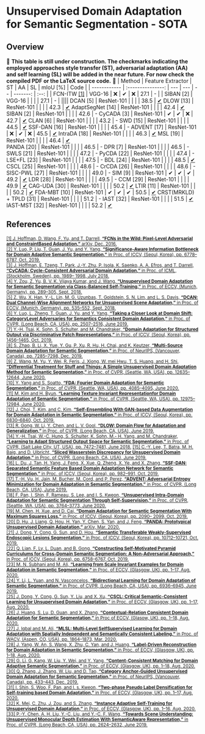 # Unsupervised Domain Adaptation for Semantic Segmentation - SOTA
## Overview
:construction: **This table is still under construction. The checkmarks indicating the employed approaches style transfer (ST), adversarial adaptation (AA) and self learning (SL) will be added in the near future. For now check the compiled PDF or the LaTeX source code.** :construction:
| Method       | Feature Extractor | ST  | AA  | SL | mIoU [%] | Code |
| ------------ | :---------------: | --- | --- | -- | -------: | :--: |
| FCN-ITW [[1]](https://arxiv.org/abs/1612.02649) | VGG-16            | :x: | ✔   | :x: | 27.1     | -    | 
| SIBAN [2]    | VGG-16            |  |  |  | 27.1     | -    | 
||||
DCAN [5]               | ResNet-101 | | | | 38.5 | [✔](http://zxwu.azurewebsites.net/dcan.zip)
DLOW [13]       | ResNet-101 |  | | | 42.3 | [✔](https://github.com/ETHRuiGong/DLOW)
AdaptSegNet [14] 	   | ResNet-101 |  | | | 42.4 | [✔](https://github.com/wasidennis/AdaptSegNet)	
SIBAN [2]			   | ResNet-101 |  | | | 42.6 | - 
CyCADA [3]  		   | ResNet-101 | ✔ | ✔ | :x: |  42.7 | [✔](https://github.com/jhoffman/cycada_release)
CLAN [6]		   | ResNet-101 | | | | 43.2 | -
SWD [15]            | ResNet-101 | | | | 44.5 | [✔](https://github.com/apple/ml-cvpr2019-swd)
SSF-DAN [16]		   | ResNet-101 | | | | 45.4 | -
ADVENT [17]         | ResNet-101 | :x: | ✔ | :x: | 45.5 | [✔](https://github.com/valeoai/ADVENT)
IntraDA [18]        | ResNet-101 | | | | 46.3 | [✔](https://github.com/feipan664/IntraDA)
MSL [19]            | ResNet-101 | | | | 46.4 | [✔](https://github.com/ZJULearning/MaxSquareLoss)		
PANDA [20]		   | ResNet-101 | | | | 46.5 | -
DPR [7]			   | ResNet-101 | | | | 46.5 | -
SWLS [21]		   | ResNet-101 | | | | 47.2 | -
PyCDA [22]		   | ResNet-101 | | | | 47.4 | -
LSE+FL [23]	       | ResNet-101 | | | | 47.5 | -
BDL [24]           | ResNet-101 | | | | 48.5 | [✔](https://github.com/liyunsheng13/BDL)
CSCL [25]           | ResNet-101 | | | | 48.6 | -
CrCDA [26]          | ResNet-101 | | | | 48.6 | -
SISC-PWL [27]	   | ResNet-101 | | | | 49.0 | -
SIM [9]            | ResNet-101 | ✔ | ✔ | ✔ | 49.2 | [✔](https://github.com/SHI-Labs/Unsupervised-Domain-Adaptation-with-Differential-Treatment)
LDR [28]            | ResNet-101 | | | | 49.5 | -
CCM [29]            | ResNet-101 | | | | 49.9 | [✔](https://github.com/Solacex/CCM)
CAG-UDA [30]       | ResNet-101 | | | | 50.2 | [✔](https://github.com/luanyunteng/pytorch-be-your-own-teacher)
LTIR [11]           | ResNet-101 | | | | 50.2 | [✔](https://github.com/MyeongJin-Kim/Learning-Texture-Invariant-Representation)
FDA-MBT [10]       | ResNet-101 | ✔ | ✔ | ✔ | 50.5 | [✔](https://github.com/YanchaoYang/FDA)
CRST(MRKLD) + TPLD [31] | ResNet-101 | | | | 51.2 | -
IAST [32]         | ResNet-101 | | | | 51.5 | [✔](https://github.com/Raykoooo/IAST)
IAST-MST [32]          | ResNet-101 | | | | 52.2 | [✔](https://github.com/Raykoooo/IAST)

## References
<sub> [[1]  J. Hoffman, D. Wang, F. Yu, and T. Darrell, **“FCNs in the Wild: Pixel-Level Adversarial and ConstraintBased Adaptation,”** arXiv, Dec. 2016.](https://arxiv.org/abs/1612.02649)  
[[2] Y. Luo, P. Liu, T. Guan, J. Yu, and Y. Yang, **“Significance-Aware Information Bottleneck for Domain Adaptive Semantic Segmentation,”** in Proc. of ICCV, (Seoul, Korea), pp. 6778–6787, Oct. 2019.](https://openaccess.thecvf.com/content_ICCV_2019/papers/Luo_Significance-Aware_Information_Bottleneck_for_Domain_Adaptive_Semantic_Segmentation_ICCV_2019_paper.pdf)  
[[3] J. Hoffman, E. Tzeng, T. Park, J.-Y. Zhu, P. Isola, K. Saenko, A. A. Efros, and T. Darrell, **“CyCADA: Cycle-Consistent Adversarial Domain Adaptation,”** in Proc. of ICML, (Stockholm, Sweden), pp. 1989– 1998, July 2018.](http://proceedings.mlr.press/v80/hoffman18a.html)  
[[4] Y. Zou, Z. Yu, B. V. K. Vijaya Kumar, and J. Wang, **“Unsupervised Domain Adaptation for Semantic Segmentation via Class-Balanced Self-Training,”** in Proc. of ECCV, (Munich, Germany), pp. 289–305, Sept. 2018.](http://www.ecva.net/papers/eccv_2018/papers_ECCV/html/Yang_Zou_Unsupervised_Domain_Adaptation_ECCV_2018_paper.php)    
[[5] Z. Wu, X. Han, Y.-L. Lin, M. G. Uzunbas, T. Goldstein, S. N. Lim, and L. S. Davis, **“DCAN: Dual Channel-Wise Alignment Networks for Unsupervised Scene Adaptation,”** in Proc. of ECCV, (Munich, Germany), pp. 535–552, Sept. 2018.](https://www.ecva.net/papers/eccv_2018/papers_ECCV/papers/Zuxuan_Wu_DCAN_Dual_Channel-wise_ECCV_2018_paper.pdf)    
[[6] Y. Luo, L. Zheng, T. Guan, J. Yu, and Y. Yang, **“Taking a Closer Look at Domain Shift: CategoryLevel Adversaries for Semantics Consistent Domain Adaptation,”** in Proc. of CVPR, (Long Beach, CA, USA), pp. 2507–2516, June 2019.](https://openaccess.thecvf.com/content_CVPR_2019/papers/Luo_Taking_a_Closer_Look_at_Domain_Shift_Category-Level_Adversaries_for_CVPR_2019_paper.pdf)  
[[7] Y.-H. Tsai, K. Sohn, S. Schulter, and M. Chandraker, **“Domain Adaptation for Structured Output via Discriminative Patch Representations,”** in Proc. of ICCV, (Seoul, Korea), pp. 1456–1465, Oct. 2019.](https://openaccess.thecvf.com/content_ICCV_2019/html/Tsai_Domain_Adaptation_for_Structured_Output_via_Discriminative_Patch_Representations_ICCV_2019_paper.html)    
[[8] S. Zhao, B. Li, X. Yue, Y. Gu, P. Xu, R. Hu, H. Chai, and K. Keutzer, **“Multi-Source Domain Adaptation for Semantic Segmentation,”** in Proc. of NeurIPS, (Vancouver, Canada), pp. 7285–7298, Dec. 2019.](https://papers.nips.cc/paper/8949-multi-source-domain-adaptation-for-semantic-segmentation)    
[[9] Z. Wang, M. Yu, Y. Wei, R. Feris, J. Xiong, W. mei Hwu, T. S. Huang, and H. Shi, **“Differential Treatment for Stuff and Things: A Simple Unsupervised Domain Adaptation Method for Semantic Segmentation,”** in Proc. of CVPR, (Seattle, WA, USA), pp. 12635–12644, June 2020.](https://openaccess.thecvf.com/content_CVPR_2020/html/Wang_Differential_Treatment_for_Stuff_and_Things_A_Simple_Unsupervised_Domain_CVPR_2020_paper.html)    
[[10] Y. Yang and S. Soatto, **“FDA: Fourier Domain Adaptation for Semantic Segmentation,”** in Proc. of CVPR, (Seattle, WA, USA), pp. 4085–4095, June 2020.](https://openaccess.thecvf.com/content_CVPR_2020/html/Yang_FDA_Fourier_Domain_Adaptation_for_Semantic_Segmentation_CVPR_2020_paper.html)    
[[11] M. Kim and H. Byun, **“Learning Texture Invariant Representationfor Domain Adaptation of Semantic Segmentation,”** in Proc. of CVPR, (Seattle, WA, USA), pp. 12975–12984, June 2020.](https://openaccess.thecvf.com/content_CVPR_2020/html/Kim_Learning_Texture_Invariant_Representation_for_Domain_Adaptation_of_Semantic_Segmentation_CVPR_2020_paper.html)  
[[12] J. Choi, T. Kim, and C. Kim, **“Self-Ensembling With GAN-based Data Augmentation for Domain Adaptation in Semantic Segmentation,”** in Proc. of ICCV, (Seoul, Korea), pp. 6830–6840, Oct. 2019.](https://openaccess.thecvf.com/content_ICCV_2019/html/Choi_Self-Ensembling_With_GAN-Based_Data_Augmentation_for_Domain_Adaptation_in_Semantic_ICCV_2019_paper.html)  
[[13] R. Gong, W. Li, Y. Chen, and L. V. Gool, **“DLOW: Domain Flow for Adaptation and Generalization,”** in Proc. of CVPR, (Long Beach, CA, USA), June 2019.](https://openaccess.thecvf.com/content_CVPR_2019/html/Gong_DLOW_Domain_Flow_for_Adaptation_and_Generalization_CVPR_2019_paper.html)  
[[14] Y.-H. Tsai, W.-C. Hung, S. Schulter, K. Sohn, M.- H. Yang, and M. Chandraker, **“Learning to Adapt Structured Output Space for Semantic Segmentation,”** in Proc. of CVPR, (Salt Lake City, UT, USA), pp. 7472–7481, June 2018.](https://openaccess.thecvf.com/content_cvpr_2018/html/Tsai_Learning_to_Adapt_CVPR_2018_paper.html)
[[15] C.-Y. Lee, T. Batra, M. H. Baig, and D. Ulbricht, **“Sliced Wasserstein Discrepancy for Unsupervised Domain Adaptation,”** in Proc. of CVPR, (Long Beach, CA, USA), June 2019.](https://openaccess.thecvf.com/content_CVPR_2019/html/Lee_Sliced_Wasserstein_Discrepancy_for_Unsupervised_Domain_Adaptation_CVPR_2019_paper.html)  
[[16] L. Du, J. Tan, H. Yang, J. Feng, X. Xue, Q. Zheng, X. Ye, and X. Zhang, **“SSF-DAN: Separated Semantic Feature Based Domain Adaptation Network for Semantic Segmentation,”** in Proc. of ICCV, (Seoul, Korea), pp. 982–991, Oct. 2019.](https://openaccess.thecvf.com/content_ICCV_2019/html/Du_SSF-DAN_Separated_Semantic_Feature_Based_Domain_Adaptation_Network_for_Semantic_ICCV_2019_paper.html)  
[[17] T.-H. Vu, H. Jain, M. Bucher, M. Cord, and P. Perez, **“ADVENT: Adversarial Entropy Minimization for Domain Adaptation in Semantic Segmentation,”** in Proc. of CVPR, (Long Beach, CA, USA), June 2019.](https://openaccess.thecvf.com/content_CVPR_2019/html/Vu_ADVENT_Adversarial_Entropy_Minimization_for_Domain_Adaptation_in_Semantic_Segmentation_CVPR_2019_paper.html)  
[[18] F. Pan, I. Shin, F. Rameau, S. Lee, and I. S. Kweon, **“Unsupervised Intra-Domain Adaptation for Semantic Segmentation Through Self-Supervision,”** in Proc. of CVPR, (Seattle, WA, USA), pp. 3764–3773, June 2020.](https://openaccess.thecvf.com/content_CVPR_2020/html/Pan_Unsupervised_Intra-Domain_Adaptation_for_Semantic_Segmentation_Through_Self-Supervision_CVPR_2020_paper.html)  
[[19] M. Chen, H. Xue, and D. Cai, **“Domain Adaptation for Semantic Segmentation With Maximum Squares Loss,”** in Proc. of ICCV, (Seoul, Korea), pp. 2090– 2099, Oct. 2019.](https://openaccess.thecvf.com/content_ICCV_2019/html/Chen_Domain_Adaptation_for_Semantic_Segmentation_With_Maximum_Squares_Loss_ICCV_2019_paper.html)  
[[20] D. Hu, J. Liang, Q. Hou, H. Yan, Y. Chen, S. Yan, and J. Feng, **“PANDA: Prototypical Unsupervised Domain Adaptation,”** arXiv, Mar. 2020.](https://arxiv.org/abs/2003.13274)  
[[21] J. Dong, Y. Cong, G. Sun, and D. Hou, **“Semantic Transferable Weakly-Supervised Endoscopic Lesions Segmentation,”** in Proc. of ICCV, (Seoul, Korea), pp. 10712–10721, Oct. 2019.](https://openaccess.thecvf.com/content_ICCV_2019/html/Dong_Semantic-Transferable_Weakly-Supervised_Endoscopic_Lesions_Segmentation_ICCV_2019_paper.html)  
[[22] Q. Lian, F. Lv, L. Duan, and B. Gong, **“Constructing Self-Motivated Pyramid Curriculums for Cross-Domain Semantic Segmentation: A Non-Adversarial Approach,”** in Proc. of ICCV, (Seoul, Korea), pp. 6758–6767, Oct. 2019.](https://openaccess.thecvf.com/content_ICCV_2019/html/Lian_Constructing_Self-Motivated_Pyramid_Curriculums_for_Cross-Domain_Semantic_Segmentation_A_Non-Adversarial_ICCV_2019_paper.html)  
[[23] M. N. Subhani and M. Ali, **“Learning from Scale Invariant Examples for Domain Adaptation in Semantic Segmentation,”** in Proc. of ECCV, (Glasgow, UK), pp. 1–17, Aug. 2020.](https://www.ecva.net/papers/eccv_2020/papers_ECCV/html/4042_ECCV_2020_paper.php)  
[[24] Y. Li, L. Yuan, and N. Vasconcelos, **“Bidirectional Learning for Domain Adaptation of Semantic Segmentation,”** in Proc. of CVPR, (Long Beach, CA, USA), pp. 6936–6945, June 2019.](https://openaccess.thecvf.com/content_CVPR_2019/html/Li_Bidirectional_Learning_for_Domain_Adaptation_of_Semantic_Segmentation_CVPR_2019_paper.html)  
[[25] J. Dong, Y. Cong, G. Sun, Y. Liu, and X. Xu, **“CSCL: Critical Semantic-Consistent Learning for Unsupervised Domain Adaptation,”** in Proc. of ECCV, (Glasgow, UK), pp. 1–17, Aug. 2020.](https://www.ecva.net/papers/eccv_2020/papers_ECCV/html/696_ECCV_2020_paper.php)  
[[26] J. Huang, S. Lu, D. Guan, and X. Zhang, **“Contextual-Relation Consistent Domain Adaptation for Semantic Segmentation,”** in Proc of ECCV, (Glasow, UK), pp. 1–18, Aug. 2020.](https://www.ecva.net/papers/eccv_2020/papers_ECCV/html/2442_ECCV_2020_paper.php)  
[[27] J. Iqbal and M. Ali, **“MLSL: Multi-Level SelfSupervised Learning for Domain Adaptation with Spatially Independent and Semantically Consistent Labeling,”** in Proc. of WACV, (Aspen, CO, USA), pp. 1864–1873, Mar. 2020.](https://arxiv.org/abs/1909.13776)  
[[28] J. Yang, W. An, S. Wang, X. Zhu, C. Yan, and J. Huang, **“Label-Driven Reconstruction for Domain Adaptation in Semantic Segmentation,”** in Proc. of ECCV, (Glasgow, UK), pp. 1–18, Aug. 2020.](https://www.ecva.net/papers/eccv_2020/papers_ECCV/html/5818_ECCV_2020_paper.php)  
[[29] G. Li, G. Kang, W. Liu, Y. Wei, and Y. Yang, **“Content-Consistent Matching for Domain Adaptive Semantic Segmentation,”** in Proc. of ECCV, (Glasgow, UK), pp. 1–18, Aug. 2020.](https://www.ecva.net/papers/eccv_2020/papers_ECCV/html/2178_ECCV_2020_paper.php)  
[[30] Q. Zhang, J. Zhang, W. Liu, and D. Tao, **“Category Anchor-Guided Unsupervised Domain Adaptation for Semantic Segmentation,”** in Proc. of NeurIPS, (Vancouver, Canada), pp. 433–443, Dec. 2019.](https://papers.nips.cc/paper/8335-category-anchor-guided-unsupervised-domain-adaptation-for-semantic-segmentation)  
[[31] I. Shin, S. Woo, F. Pan, and I. s. Kweon, **“Two-phase Pseudo Label Densification for Self-training based Domain Adaptation,”** in Proc. of ECCV, (Glasgow, UK), pp. 1–17, Aug. 2020.](https://www.ecva.net/papers/eccv_2020/papers_ECCV/html/1960_ECCV_2020_paper.php)  
[[32] K. Mei, C. Zhu, J. Zou, and S. Zhang, **“Instance Adaptive Self-Training for Unsupervised Domain Adaptation,”** in Proc. of ECCV, (Glasgow, UK), pp. 1–16, Aug. 2020.](https://www.ecva.net/papers/eccv_2020/papers_ECCV/html/5406_ECCV_2020_paper.php)  
[[33] P.-Y. Chen, A. H. Liu, Y.-C. Liu, and Y.-C. F. Wang, **“Towards Scene Understanding: Unsupervised Monocular Depth Estimation With SemanticAware Representation,”** in Proc. of CVPR, (Long Beach, CA, USA), pp. 2624–2632, June 2019.](https://openaccess.thecvf.com/content_CVPR_2019/html/Chen_Towards_Scene_Understanding_Unsupervised_Monocular_Depth_Estimation_With_Semantic-Aware_Representation_CVPR_2019_paper.html) 
</sub>

